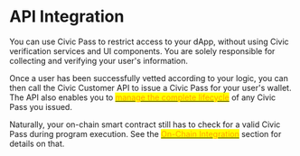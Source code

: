# API Integration

&#x20;You can use Civic Pass to restrict access to your dApp, without using Civic verification services and UI components. You are solely responsible for collecting and verifying your user's information.

&#x20;Once a user has been successfully vetted according to your logic, you can then call the Civic Customer API to issue a Civic Pass for your user's wallet. The API also enables you to <mark style="color:orange;"></mark> [<mark style="color:orange;">manage the complete lifecycle</mark>](../turnkey-integration/ui-integration/gateway-provider/gateway-status.md) <mark style="color:orange;"></mark> of any Civic Pass you issued.

Naturally, your on-chain smart contract still has to check for a valid Civic Pass during program execution. See the <mark style="color:orange;"></mark> [<mark style="color:orange;">On-Chain Integration</mark>](../turnkey-integration/on-chain-integration/) section for details on that.

